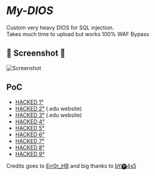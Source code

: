 # *My-DIOS*
Custom very heavy DIOS for SQL injection.<br>
Takes much time to upload but works 100% WAF Bypass 

## 📸 Screenshot 📸
![Screenshot](https://i.postimg.cc/xYSb0KvN/IMG-20230310-191611.jpg)

## PoC

* [HACKED 1°](https://tinyurl.com/uvtkpeha)
* [HACKED 2°](https://tinyurl.com/5edxfrjw) (.edu website)
* [HACKED 3°](https://t.ly/4FjZ) (.edu website)
* [HACKED 4°](https://tinyurl.com/3pdhtsck)
* [HACKED 5°](https://tinyurl.com/4cupjzw2)
* [HACKED 6°](https://tinyurl.com/4fsadc6h)
* [HACKED 7°](https://tinyurl.com/2httyxff)
* [HACKED 8°](https://tinyurl.com/2kt39jm5)
* [HACKED 9°](https://tinyurl.com/yck5hcp3)



Credits goes to [Err0r_HB](https://t.me/Err0r_HB) and big thanks to [bY🅟4s5](https://t.me/mdieter)
